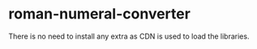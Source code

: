 # roman-numeral-converter
There is no need to install any extra as CDN is used to load the libraries.
